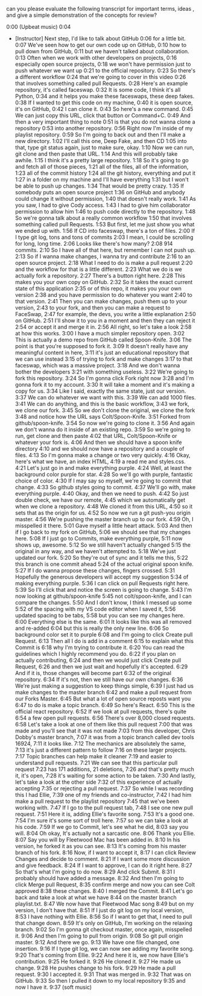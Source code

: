 can you please evaluate the following transcript for important terms, ideas , and give a simple demonstration of the concepts for review? 


0:00
(Upbeat music)
0:04
- [Instructor] Next step, I'd like to talk about GitHub
0:06
for a little bit.
0:07
We've seen how to get our own code up on GitHub,
0:10
how to pull down from GitHub,
0:11
but we haven't talked about collaboration.
0:13
Often when we work with other developers on projects,
0:16
especially open source projects,
0:18
we won't have permission just to push whatever we want up
0:21
to the official repository.
0:23
So there's a different workflow
0:24
that we're going to cover in this video
0:26
that involves something called pull Requests.
0:28
Here's an example repository, it's called faceswap.
0:32
It is some code, I think it's all Python,
0:34
and it helps you make these faceswaps, these deep fakes.
0:38
If I wanted to get this code on my machine,
0:40
it is open source, it's on GitHub,
0:42
I can clone it.
0:43
So here's a new command.
0:45
We can just copy this URL, click that button or Command+C.
0:49
And then a very important thing to note
0:51
is that you do not wanna clone a repository
0:53
into another repository.
0:56
Right now I'm inside of my playlist repository.
0:59
So I'm going to back out and then I'll make a new directory.
1:02
I'll call this one, Deep Fake, and then CD
1:05
into that, type git status again, just to make sure, okay.
1:10
Now we can run, git clone and then paste that URL.
1:14
And this will probably take awhile.
1:15
I think it's a pretty large repository.
1:18
So it's going to go and fetch all of those pieces,
1:21
all of the files, all of the information,
1:23
all of the commit history
1:24
all the git history, everything and put it
1:27
in a folder on my machine and I'll have everything
1:31
but I won't be able to push up changes.
1:34
That would be pretty crazy.
1:35
If somebody puts an open source project
1:36
on GitHub and anybody could change it without permission,
1:40
that doesn't really work.
1:41
As you saw, I had to give Cody access.
1:43
I had to give him collaborator permission to allow him
1:46
to push code directly to the repository.
1:48
So we're gonna talk about a really common workflow
1:50
that involves something called pull Requests.
1:53
But first, let me just show you what we ended up with.
1:56
If CD into faceswap, there's a ton of files.
2:00
If I type git log, tons and tons of commits
2:03
I mean, I could be scrolling for long, long time.
2:06
Looks like there's how many?
2:08
914 commits.
2:10
So I have all of that here, but remember I can not push up.
2:13
So if I wanna make changes, I wanna try and contribute
2:16
to an open source project.
2:18
What I need to do is make a pull request
2:20
and the workflow for that is a little different.
2:23
What we do is we actually fork a repository.
2:27
There's a button right here.
2:28
This makes you your own copy on GitHub.
2:32
So it takes the exact current state of this application
2:35
or of this repo, it makes you your own version
2:38
and you have permission to do whatever you want
2:40
to that version.
2:41
Then you can make changes, push them up to your version,
2:43
to your fork, and then you can make a request to FaceSwap,
2:47
for example, the devs, you write a little explanation
2:50
on GitHub.
2:51
I'll show it to you in a moment and then they can reject it
2:54
or accept it and merge it in.
2:56
All right, so let's take a look
2:58
at how this works.
3:00
I have a much simpler repository open.
3:02
This is actually a demo repo from GitHub called Spoon-Knife.
3:06
The point is that you're supposed to fork it.
3:09
It doesn't really have any meaningful content in here,
3:11
it's just an educational repository that we can use instead
3:15
of trying to fork and make changes
3:17
to that faceswap, which was a massive project.
3:18
And we don't wanna bother the developers
3:21
with something useless.
3:22
We're going to fork this repository.
3:24
So I'm gonna click Fork right now
3:28
and I'm gonna fork it to my account.
3:30
It will take a moment and it's making a copy for us.
3:34
Like I said, exactly the same state, just our version.
3:37
We can do whatever we want with this.
3:39
We can add 1000 files.
3:41
We can do anything, and this is the basic workflow,
3:43
we fork, we clone our fork.
3:45
So we don't clone the original, we clone the fork
3:48
and notice how the URL says Colt/Spoon-Knife.
3:51
Forked from github/spoon-knife.
3:54
So now we're going to clone it.
3:56
And again we don't wanna do it inside of an existing repo.
3:59
So we're going to run, get clone and then paste
4:02
that URL, Colt/Spoon-Knife or whatever your fork is.
4:06
And then we should have a spoon knife directory
4:10
and we should now have a repository and a couple of files.
4:13
So I'm gonna make a change or two very quickly.
4:16
Okay, here's what we have, an index HTML,
4:19
a read me and styles.css.
4:21
Let's just go in and make everything purple.
4:24
Well, at least the background color purple for star.
4:28
So we'll go with purple, fantastic choice of color.
4:30
If I may say so myself, we're going to commit that change.
4:33
So github styles going to commit.
4:37
We'll go with, make everything purple.
4:40
Okay, and then we need to push.
4:42
So just double check, we have our remote,
4:45
which we automatically get when we clone a repository.
4:48
We cloned it from this URL,
4:50
so it sets that as the origin for us.
4:52
So now we run a git push-you origin master.
4:56
We're pushing the master branch up to our fork.
4:59
Oh, I misspelled it there.
5:01
Gave myself a little heart attack.
5:03
And then if I go back to my fork on GitHub,
5:06
we should see that my changes here.
5:08
If I just go to Commits, make everything purple,
5:11
now shows up, awesome.
5:12
So we still haven't actually changed
5:15
the original in any way, and we haven't attempted to.
5:18
We've just updated our fork.
5:20
So they're out of sync and it tells me this,
5:22
this branch is one commit ahead
5:24
of the actual original spoon knife.
5:27
If I do wanna propose these changes, fingers crossed.
5:31
Hopefully the generous developers will accept my suggestion
5:34
of making everything purple.
5:36
I can click on pull Requests right here.
5:39
So I'll click that and notice the screen is going to change.
5:43
I'm now looking at github/spoon-knife
5:45
not colt/spoon-knife, and I can compare the changes.
5:50
And I don't know, I think I messed up some
5:52
of the spacing with my VS code editor when I saved it,
5:56
updated spacing to be tabs,
5:58
but you can see my changes here.
6:00
Everything else is the same.
6:01
It looks like this was all removed and re-added
6:04
but this is really the only new line.
6:06
So background color set it to purple
6:08
and I'm going to click Create pull Request.
6:13
Then all I do is add in a comment
6:15
to explain what this Commit is
6:18
why I'm trying to contribute it.
6:20
You can read the guidelines which I highly recommend you do.
6:22
if you plan on actually contributing,
6:24
and then we would just click Create pull Request,
6:26
and then we just wait and hopefully it's accepted.
6:29
And if it is, those changes will become part
6:32
of the original repository.
6:34
If it's not, then we still have our own changes.
6:36
We're just making a suggestion to keep things simple,
6:39
I just had us make changes to the master branch
6:42
and make a pull request from our Forks Master.
6:45
But what a lot of open source reposts want you
6:47
to do is make a topic branch.
6:49
So here's React.
6:50
This is the official react repository.
6:52
If we look at pull requests, there's quite
6:54
a few open pull requests.
6:56
There's over 8,000 closed requests.
6:58
Let's take a look at one of them like this pull request
7:00
that was made and you'll see that it was not made
7:03
from this developer, Chris Dobby's master branch,
7:07
it was from a topic branch called dev tools 16924,
7:11
it looks like.
7:12
The mechanics are absolutely the same,
7:13
it's just a different pattern to follow
7:16
on these larger projects.
7:17
Topic branches can help make it cleaner
7:19
and easier to understand pull requests.
7:21
We can see that this particular pull request
7:23
has 171 additions, 21 deletions,
7:26
and that's pretty much it, it's open,
7:28
it's waiting for some action to be taken.
7:30
And lastly, let's take a look at the other side
7:32
of this experience of actually accepting
7:35
or rejecting a pull request.
7:37
So while I was recording this I had Ellie,
7:39
one of my friends and co-instructor,
7:42
I had him make a pull request to the playlist repository
7:45
that we've been working with.
7:47
If I go to the pull request tab,
7:48
I see one new pull request.
7:51
Here it is, adding Ellie's favorite song.
7:53
It's a good one.
7:54
I'm sure it's some sort of troll here.
7:57
so we can take a look at his code.
7:59
If we go to Commit, let's see what he did,
8:03
say you will.
8:04
Oh okay, It's actually not a sarcastic one.
8:06
Thank you Ellie.
8:07
Say you will by Fleetwood Mac has been added in.
8:10
In his version, he forked it as you can see.
8:13
It's coming from his master branch of his fork.
8:16
Now, if I want to accept it,
8:17
I can click Review Changes and decide to comment.
8:21
If I want some more discussion and give feedback.
8:24
If I want to approve, I can do it right here.
8:27
So that's what I'm going to do now.
8:29
And click Submit.
8:31
I probably should have added a message.
8:32
And then I'm going to click Merge pull Request,
8:35
confirm merge and now you can see Colt approved
8:38
these changes.
8:40
I merged the Commit.
8:41
Let's go back and take a look at what we have
8:44
on the master branch playlist.txt.
8:47
We now have that Fleetwood Mac song
8:49
but on my version, I don't have that.
8:51
If I just do git log on my local version,
8:53
I have nothing with Ellie.
8:56
So if I want to get that, I need to pull that change down.
8:59
It's only on GitHub, I'm working on the relaxing branch.
9:02
So I'm gonna git checkout master, once again, misspelled it.
9:06
And then I'm going to pull from origin.
9:08
So git pull origin master.
9:12
And there we go.
9:13
We have one file changed, one insertion.
9:16
If I type git log, we can now see adding my favorite song.
9:20
That's coming from Ellie.
9:22
And here it is, we now have Ellie's contribution.
9:25
He forked it.
9:26
He cloned it.
9:27
He made us change.
9:28
He pushes change to his fork.
9:29
He made a pull request.
9:30
I accepted it.
9:31
That was merged in.
9:32
That was on GitHub.
9:33
So then I pulled it down to my local repository
9:35
and now I have it.
9:37
(soft music)

